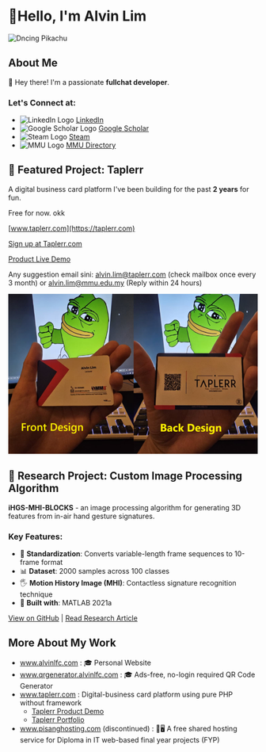 # 👋Hello, I'm Alvin Lim

![Dncing Pikachu](https://alvinlfc.com/image/pikachu.gif)

## About Me

👋 Hey there! I'm a passionate **fullchat developer**.

### Let's Connect at:

- <img src="https://upload.wikimedia.org/wikipedia/commons/thumb/8/81/LinkedIn_icon.svg/2048px-LinkedIn_icon.svg.png" width="15" height="15" alt="LinkedIn Logo"> <a href="https://www.linkedin.com/in/alvin-lim-fang-chuen/" target="_blank" rel="noopener">LinkedIn</a>
- <img src="https://upload.wikimedia.org/wikipedia/commons/thumb/c/c7/Google_Scholar_logo.svg/2048px-Google_Scholar_logo.svg.png" width="15" height="15" alt="Google Scholar Logo"> <a href="https://scholar.google.com/citations?user=HPcSi-0AAAAJ&hl=en" target="_blank" rel="noopener">Google Scholar</a>
- <img src="https://upload.wikimedia.org/wikipedia/commons/thumb/8/83/Steam_icon_logo.svg/2048px-Steam_icon_logo.svg.png" width="15" height="15" alt="Steam Logo"> <a href="https://steamcommunity.com/profiles/76561198097943854/" target="_blank" rel="noopener">Steam</a>
- <img src="https://www.mmu.edu.my/wp-content/themes/mmu2018/assets/images/logo-mmu.png" width="15" height="15" alt="MMU Logo"> <a href="https://mmuexpert.mmu.edu.my/alvinlim" target="_blank" rel="noopener">MMU Directory</a>

## 🚀 Featured Project: Taplerr

A digital business card platform I've been building for the past **2 years** for fun.

Free for now. okk

[www.taplerr.com](https://taplerr.com)

[Sign up at Taplerr.com](https://staging.taplerr.com/registration)

[Product Live Demo](https://alvinlfc.com)

Any suggestion email sini: alvin.lim@taplerr.com (check mailbox once every 3 month) or alvin.lim@mmu.edu.my (Reply within 24 hours)

<img src="taplerr-design.png" width="600" alt="Taplerr Design">

## 🧠 Research Project: Custom Image Processing Algorithm

**iHGS-MHI-BLOCKS** - an image processing algorithm for generating 3D features from in-air hand gesture signatures.

### Key Features:

- 🎯 **Standardization**: Converts variable-length frame sequences to 10-frame format
- 📊 **Dataset**: 2000 samples across 100 classes
- 🖐️ **Motion History Image (MHI)**: Contactless signature recognition technique
- 🔬 **Built with**: MATLAB 2021a

[View on GitHub](https://github.com/alvinlimfangchuen/iHGS-MHI-BLOCKS) | [Read Research Article](https://ijtech.eng.ui.ac.id/article/view/6744)

## More About My Work

- <a href="https://www.alvinlfc.com" target="_blank">www.alvinlfc.com</a> : 🎓 Personal Website
- <a href="https://www.qrgenerator.alvinlfc.com" target="_blank">www.qrgenerator.alvinlfc.com</a> : 🎓 Ads-free, no-login required QR Code Generator
- <a href="https://www.taplerr.com" target="_blank">www.taplerr.com</a> : Digital-business card platform using pure PHP without framework
  - <a href="https://www.youtube.com/shorts/x457xs1MIOg?feature=share" target="_blank">Taplerr Product Demo</a>
  - <a href="https://alvinlfc.com/portfolio/taplerr/" target="_blank">Taplerr Portfolio</a>
- <a href="https://www.pisanghosting.com" target="_blank">www.pisanghosting.com </a> (discontinued) : 🍌🖥️ A free shared hosting service for Diploma in IT web-based final year projects (FYP)
